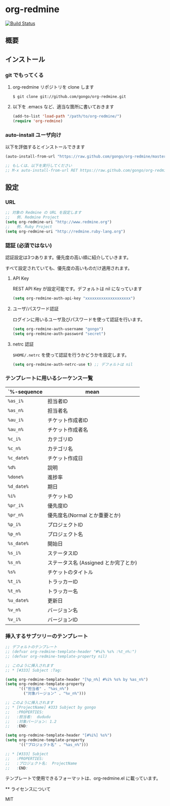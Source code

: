 org-redmine
==============================

[![Build Status](https://travis-ci.org/gongo/org-redmine.svg?branch=master)](https://travis-ci.org/gongo/org-redmine)

概要
--------------------

インストール
--------------------

### git でもってくる

1. org-redmine リポジトリを clone します

    ```
    $ git clone git://github.com/gongo/org-redmine.git
    ```

2. 以下を .emacs など、適当な箇所に書いておきます

    ```lisp
    (add-to-list 'load-path "/path/to/org-redmine/")
    (require 'org-redmine)
    ```

### auto-install ユーザ向け

以下を評価するとインストールできます

```lisp
(auto-install-from-url "https://raw.github.com/gongo/org-redmine/master/org-redmine.el")

;; もしくは、以下を実行してください
;; M-x auto-install-from-url RET https://raw.github.com/gongo/org-redmine/master/org-redmine.el
```

設定
--------------------

### URL

```lisp
;; 対象の Redmine の URL を設定します
;;   例. Redmine Project
(setq org-redmine-uri "http://www.redmine.org")
;;   例. Ruby Project
(setq org-redmine-uri "http://redmine.ruby-lang.org")
```

### 認証 (必須ではない)

認証設定は3つあります。優先度の高い順に紹介していきます。

すべて設定されていても、優先度の高いものだけ適用されます。

1. API Key

    REST API Key が設定可能です。デフォルトは nil になっています

    ```lisp
    (setq org-redmine-auth-api-key "xxxxxxxxxxxxxxxxxxxx")
    ```

2. ユーザ/パスワード認証

    ログインに用いるユーザ及びパスワードを使って認証を行います。

    ```lisp
    (setq org-redmine-auth-username "gongo")
    (setq org-redmine-auth-password "secret")
    ```

3. netrc 認証

    `$HOME/.netrc` を使って認証を行うかどうかを設定します。

    ```lisp
    (setq org-redmine-auth-netrc-use t) ;; デフォルトは nil
    ```

### テンプレートに用いるシーケンス一覧

| `%-sequence | mean                                 |
|-------------|--------------------------------------|
| `%as_i%`    | 担当者ID                             |
| `%as_n%`    | 担当者名                             |
| `%au_i%`    | チケット作成者ID                     |
| `%au_n%`    | チケット作成者名                     |
| `%c_i%`     | カテゴリID                           |
| `%c_n%`     | カテゴリ名                           |
| `%c_date%`  | チケット作成日                       |
| `%d%`       | 説明                                 |
| `%done%`    | 進捗率                               |
| `%d_date%`  | 期日                                 |
| `%i%`       | チケットID                           |
| `%pr_i%`    | 優先度ID                             |
| `%pr_n%`    | 優先度名(Normal とか重要とか)        |
| `%p_i%`     | プロジェクトID                       |
| `%p_n%`     | プロジェクト名                       |
| `%s_date%`  | 開始日                               |
| `%s_i%`     | ステータスID                         |
| `%s_n%`     | ステータス名 (Assigned とか完了とか) |
| `%s%`       | チケットのタイトル                   |
| `%t_i%`     | トラッカーID                         |
| `%t_n%`     | トラッカー名                         |
| `%u_date%`  | 更新日                               |
| `%v_n%`     | バージョン名                         |
| `%v_i%`     | バージョンID                         |

### 挿入するサブツリーのテンプレート

```lisp
;; デフォルトのテンプレート
;; (defvar org-redmine-template-header "#%i% %s% :%t_n%:")
;; (defvar org-redmine-template-property nil)

;; このように挿入されます
;; * [#333] Subject :Tag:

(setq org-redmine-template-header "[%p_n%] #%i% %s% by %as_n%")
(setq org-redmine-template-property
      '(("担当者" . "%as_n%")
        ("対象バージョン" . "%v_n%")))

;; このように挿入されます
;; * [ProjectName] #333 Subject by gongo
;;   :PROPERTIES:
;;   :担当者:  dududu
;;   :対象バージョン: 1.2
;;   :END:

(setq org-redmine-template-header "[#%i%] %s%")
(setq org-redmine-template-property
      '(("プロジェクト名" . "%as_n%")))

;; * [#333] Subject
;;   :PROPERTIES:
;;   :プロジェクト名:  ProjectName
;;   :END:
```

テンプレートで使用できるフォーマットは、org-redmine.el に載っています。

** ライセンスについて

MIT
